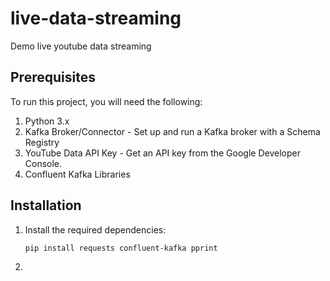 # live-data-streaming

Demo live youtube data streaming

## Prerequisites

To run this project, you will need the following:

1. Python 3.x
2. Kafka Broker/Connector - Set up and run a Kafka broker with a Schema Registry
3. YouTube Data API Key - Get an API key from the Google Developer Console.
4. Confluent Kafka Libraries

## Installation

1. Install the required dependencies:
   ```
   pip install requests confluent-kafka pprint
   ```
2.
